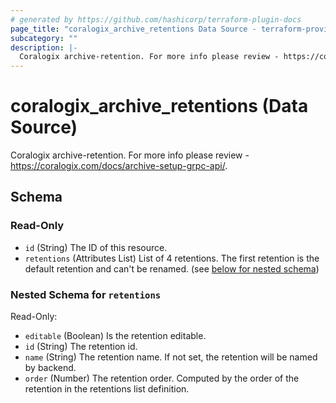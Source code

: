 ```yaml
---
# generated by https://github.com/hashicorp/terraform-plugin-docs
page_title: "coralogix_archive_retentions Data Source - terraform-provider-coralogix"
subcategory: ""
description: |-
  Coralogix archive-retention. For more info please review - https://coralogix.com/docs/archive-setup-grpc-api/.
---
```


# coralogix_archive_retentions (Data Source)

Coralogix archive-retention. For more info please review - https://coralogix.com/docs/archive-setup-grpc-api/.



<!-- schema generated by tfplugindocs -->
## Schema

### Read-Only

- `id` (String) The ID of this resource.
- `retentions` (Attributes List) List of 4 retentions. The first retention is the default retention and can't be renamed. (see [below for nested schema](#nestedatt--retentions))

<a id="nestedatt--retentions"></a>
### Nested Schema for `retentions`

Read-Only:

- `editable` (Boolean) Is the retention editable.
- `id` (String) The retention id.
- `name` (String) The retention name. If not set, the retention will be named by backend.
- `order` (Number) The retention order. Computed by the order of the retention in the retentions list definition.
